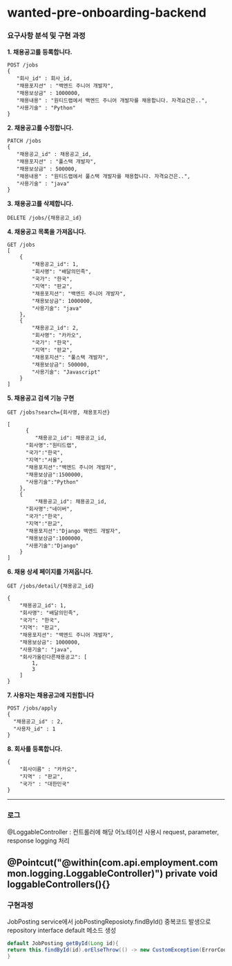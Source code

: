 # wanted-pre-onboarding-backend

### 요구사항 분석 및 구현 과정
**1. 채용공고를 등록합니다.**
```
POST /jobs
{
   "회사_id" : 회사_id,
   "채용포지션" : "백엔드 주니어 개발자",
   "채용보상금" : 1000000,
   "채용내용" : "원티드랩에서 백엔드 주니어 개발자를 채용합니다. 자격요건은..",
   "사용기술" : "Python"
}
```

**2. 채용공고를 수정합니다.**
```
PATCH /jobs
{
   "채용공고_id" : 채용공고_id,
   "채용포지션" : "풀스택 개발자",
   "채용보상금" : 500000,
   "채용내용" : "원티드랩에서 풀스택 개발자를 채용합니다. 자격요건은..",
   "사용기술" : "java"
}
```
**3. 채용공고를 삭제합니다.**
```
DELETE /jobs/{채용공고_id}
```

**4. 채용공고 목록을 가져옵니다.**

```
GET /jobs
[
    {
        "채용공고_id": 1,
        "회사명": "배달의민족",
        "국가": "한국",
        "지역": "판교",
        "채용포지션": "백엔드 주니어 개발자",
        "채용보상금": 1000000,
        "사용기술": "java"
    },
    {
        "채용공고_id": 2,
        "회사명": "카카오",
        "국가": "한국",
        "지역": "판교",
        "채용포지션": "풀스택 개발자",
        "채용보상금": 500000,
        "사용기술": "Javascript"
    }
]
```

**5. 채용공고 검색 기능 구현**
```
GET /jobs?search={회사명, 채용포지션}
```
```
[
      {
         "채용공고_id": 채용공고_id,
	  "회사명":"원티드랩",
	  "국가":"한국",
	  "지역":"서울",
	  "채용포지션":"백엔드 주니어 개발자",
	  "채용보상금":1500000,
	  "사용기술":"Python"
	},
	{
         "채용공고_id": 채용공고_id,
	  "회사명":"네이버",
	  "국가":"한국",
	  "지역":"판교",
	  "채용포지션":"Django 백엔드 개발자",
	  "채용보상금":1000000,
	  "사용기술":"Django"
	}
]
```
**6. 채용 상세 페이지를 가져옵니다.**
```
GET /jobs/detail/{채용공고_id}
```
```
{
    "채용공고_id": 1,
    "회사명": "배달의민족",
    "국가": "한국",
    "지역": "판교",
    "채용포지션": "백엔드 주니어 개발자",
    "채용보상금": 1000000,
    "사용기술": "java",
    "회사가올린다른채용공고": [
        1,
        3
    ]
}
```
**7. 사용자는 채용공고에 지원합니다**
```
POST /jobs/apply
{
  "채용공고_id" : 2,
  "사용자_id" : 1
}
```
**8. 회사를 등록합니다.**
```
{
    "회사이름" : "카카오",
    "지역" : "판교",
    "국가" : "대한민국"
}
```
---
### 로그 
@LoggableController : 컨트롤러에 해당 어노테이션 사용시 request, parameter, response logging 처리


@Pointcut("@within(com.api.employment.common.logging.LoggableController)")
private void loggableControllers(){}
----
### 구현과정
JobPosting service에서 jobPostingReposioty.findById() 중복코드 발생으로 repository interface default 메소드 생성

```java
default JobPosting getById(Long id){
return this.findById(id).orElseThrow(() -> new CustomException(ErrorCode.JOB_POSTING_ID_NOT_FOUND));
}
```
